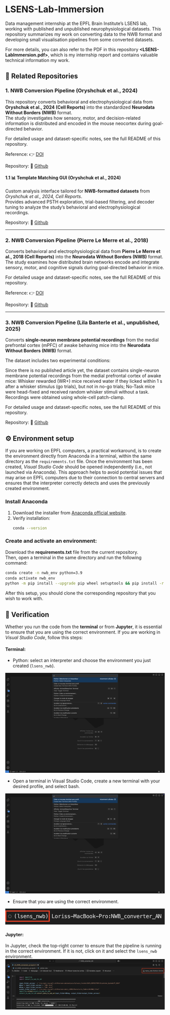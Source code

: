 # LSENS-Lab-Immersion
Data management internship at the EPFL Brain Institute’s LSENS lab, working with published and unpublished neurophysiological datasets. This repository summarizes my work on converting data to the NWB format and developing small visualisation pipelines from some converted datasets.

For more details, you can also refer to the PDF in this repository **<LSENS-LabImmersion.pdf>**, which is my internship report and contains valuable technical information my work.


## 📁 Related Repositories
### 1. NWB Conversion Pipeline (Oryshchuk et al., 2024)


This repository converts behavioral and electrophysiological data from **Oryshchuk et al., 2024 (Cell Reports)** into the standardized **Neurodata Without Borders (NWB)** format.  
The study investigates how sensory, motor, and decision-related information is distributed and encoded in the mouse neocortex during goal-directed behavior.  

For detailed usage and dataset-specific notes, see the full README of this repository.

Reference: 👉 [DOI](https://doi.org/10.1016/j.celrep.2023.113618)

Repository: 🔗 [Github](https://github.com/loris-fab/NWB_converter_AN.git)


#### 1.1 📊 Template Matching GUI (Oryshchuk et al., 2024)

Custom analysis interface tailored for **NWB-formatted datasets** from *Oryshchuk et al., 2024, Cell Reports*.  
Provides advanced PSTH exploration, trial-based filtering, and decoder tuning to analyze the study’s behavioral and electrophysiological recordings.

Repository: 🔗 [Github](https://github.com/loris-fab/NWB_Whisker-Stimulus-Decoding-main.git)

---
### 2. NWB Conversion Pipeline (Pierre Le Merre et al., 2018)

Converts behavioral and electrophysiological data from **Pierre Le Merre et al., 2018 (Cell Reports)** into the **Neurodata Without Borders (NWB)** format.  
The study examines how distributed brain networks encode and integrate sensory, motor, and cognitive signals during goal-directed behavior in mice.

For detailed usage and dataset-specific notes, see the full README of this repository.

Reference: 👉 [DOI](https://pmc.ncbi.nlm.nih.gov/articles/PMC5766832/)

Repository: 🔗 [Github](https://github.com/loris-fab/NWB_Converter_LeMerre.git)

---

### 3. NWB Conversion Pipeline (Lila Banterle et al., unpublished, 2025)

Converts **single-neuron membrane potential recordings** from the medial prefrontal cortex (mPFC) of awake behaving mice into the **Neurodata Without Borders (NWB)** format.

The dataset includes two experimental conditions:

Since there is no published article yet, the dataset contains single-neuron membrane potential recordings from the medial prefrontal cortex of awake mice: Whisker rewarded (WR+) mice received water if they licked within 1 s after a whisker stimulus (go trials), but not in no-go trials; No-Task mice were head-fixed and received random whisker stimuli without a task. Recordings were obtained using whole-cell patch-clamp.

For detailed usage and dataset-specific notes, see the full README of this repository.

Repository: 🔗 [Github](https://github.com/loris-fab/NWB_converter_PB.git)


## ⚙️ Environment setup


If you are working on EPFL computers, a practical workaround, is to create the environment directly from Anaconda in a terminal, within the same directory as the `requirements.txt` file. Once the environment has been created, *Visual Studio Code* should be opened independently (i.e., not launched via Anaconda). This approach helps to avoid potential issues that may arise on EPFL computers due to their connection to central servers and ensures that the interpreter correctly detects and uses the previously created environment.


### Install Anaconda

1. Download the installer from [Anaconda official website](https://www.anaconda.com/download).  
2. Verify installation:  
   ```bash
   conda --version
   ```
### Create and activate an environment:

Download the **requirements.txt** file from the current repository.  
Then, open a terminal in the same directory and run the following command:


```bash
conda create -n nwb_env python=3.9
conda activate nwb_env
python -m pip install --upgrade pip wheel setuptools && pip install -r requirements.txt
```

After this setup, you should clone the corresponding repository that you wish to work with.

## 🏁 Verification


Whether you run the code from the **terminal** or from **Jupyter**, it is essential to ensure that you are using the correct environment. If you are working in *Visual Studio Code*, follow this steps:

#### **Terminal:**

- Python: select an interpreter and choose the environment you just created (`lsens_nwb`).

![alt text](Images/image1.png)

- Open a terminal in Visual Studio Code, create a new terminal with your desired profile, and select bash.

![alt text](Images/image2.png)

- Ensure that you are using the correct environment.

![alt text](Images/image3.png)

#### **Jupyter:** 
In Jupyter, check the top-right corner to ensure that the pipeline is running in the correct environment. If it is not, click on it and select the `lsens_nwb` environment.
![alt text](Images/image4.png)


